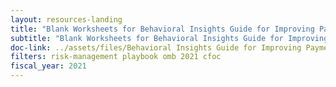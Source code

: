 ```yaml
---
layout: resources-landing
title: "Blank Worksheets for Behavioral Insights Guide for Improving Payment Integrity"
subtitle: "Blank Worksheets for Behavioral Insights Guide for Improving Payment Integrity"
doc-link: ../assets/files/Behavioral Insights Guide for Improving Payment Integrity - Worksheets.pdf
filters: risk-management playbook omb 2021 cfoc
fiscal_year: 2021
---
```

